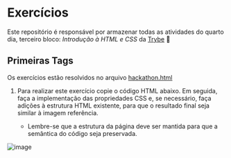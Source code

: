 # Exercícios
Este repositório é responsável por armazenar todas as atividades do quarto dia, terceiro bloco: _Introdução à HTML e CSS_ da [Trybe](https://betrybe.com) :rocket:

## Primeiras Tags
Os exercícios estão resolvidos no arquivo [hackathon.html](https://github.com/silvainvic/Trybe2/blob/main/trybe-exercises/basis-of-development-web/introduction-html-and-css/day-four/hackathon.html)

1. Para realizar este exercício copie o código HTML abaixo. Em seguida, faça a implementação das propriedades CSS e, se necessário, faça adições à estrutura HTML existente, para que o resultado final seja similar à imagem referência.

    - Lembre-se que a estrutura da página deve ser mantida para que a semântica do código seja preservada.

![image](https://s3.us-east-2.amazonaws.com/assets.app.betrybe.com/fundamentals/html-css/images/podium-final-fdcdc425aade8216b9e3c4b0eab234fc.png)
